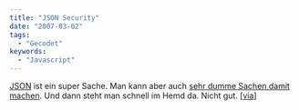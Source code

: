 ```yaml
---
title: "JSON Security"
date: "2007-03-02"
tags:
  - "Gecodet"
keywords:
  - "Javascript"
---
```


[JSON](http://www.json.org/) ist ein super Sache. Man kann aber auch [sehr dumme Sachen damit machen](http://robubu.com/?p=24). Und dann steht man schnell im Hemd da. Nicht gut. \[[via](http://simonwillison.net/2007/Mar/2/safejson/)\]

